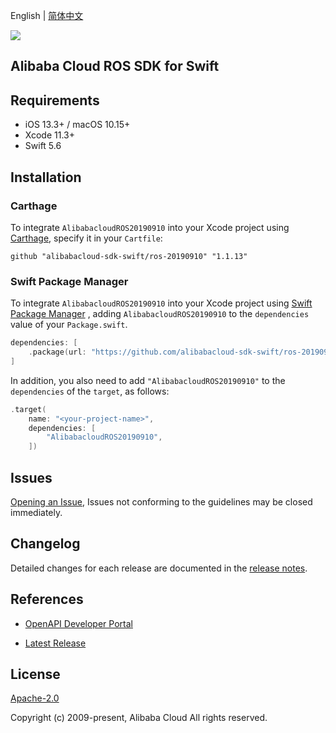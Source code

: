English | [简体中文](README-CN.md)

![](https://aliyunsdk-pages.alicdn.com/icons/AlibabaCloud.svg)

## Alibaba Cloud ROS SDK for Swift

## Requirements

- iOS 13.3+ / macOS 10.15+
- Xcode 11.3+
- Swift 5.6

## Installation

### Carthage

To integrate `AlibabacloudROS20190910` into your Xcode project using [Carthage](https://github.com/Carthage/Carthage), specify it in your `Cartfile`:

```ogdl
github "alibabacloud-sdk-swift/ros-20190910" "1.1.13"
```

### Swift Package Manager

To integrate `AlibabacloudROS20190910` into your Xcode project using [Swift Package Manager](https://swift.org/package-manager/) , adding `AlibabacloudROS20190910` to the `dependencies` value of your `Package.swift`.

```swift
dependencies: [
    .package(url: "https://github.com/alibabacloud-sdk-swift/ros-20190910.git", from: "1.1.13")
]
```

In addition, you also need to add `"AlibabacloudROS20190910"` to the `dependencies` of the `target`, as follows:

```swift
.target(
    name: "<your-project-name>",
    dependencies: [
        "AlibabacloudROS20190910",
    ])
```

## Issues

[Opening an Issue](https://github.com/alibabacloud-sdk-swift/ros-20190910/issues/new), Issues not conforming to the guidelines may be closed immediately.

## Changelog

Detailed changes for each release are documented in the [release notes](./ChangeLog.txt).

## References

* [OpenAPI Developer Portal](https://next.api.alibabacloud.com/home)
- [Latest Release](https://github.com/alibabacloud-sdk-swift/ros-20190910)

## License

[Apache-2.0](http://www.apache.org/licenses/LICENSE-2.0)

Copyright (c) 2009-present, Alibaba Cloud All rights reserved.
